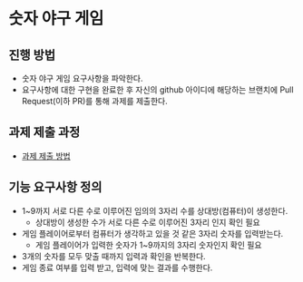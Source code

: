 # 숫자 야구 게임
## 진행 방법
* 숫자 야구 게임 요구사항을 파악한다.
* 요구사항에 대한 구현을 완료한 후 자신의 github 아이디에 해당하는 브랜치에 Pull Request(이하 PR)를 통해 과제를 제출한다.

## 과제 제출 과정
* [과제 제출 방법](https://github.com/next-step/nextstep-docs/tree/master/precourse)

## 기능 요구사항 정의
* 1~9까지 서로 다른 수로 이루어진 임의의 3자리 수를 상대방(컴퓨터)이 생성한다.
    * 상대방이 생성한 수가 서로 다른 수로 이루어진 3자리 인지 확인 필요
* 게임 플레이어로부터 컴퓨터가 생각하고 있을 것 같은 3자리 숫자를 입력받는다.
    * 게임 플레이어가 입력한 숫자가 1~9까지의 3자리 숫자인지 확인 필요
* 3개의 숫자를 모두 맞출 때까지 입력과 확인을 반복한다.
* 게임 종료 여부를 입력 받고, 입력에 맞는 결과를 수행한다.